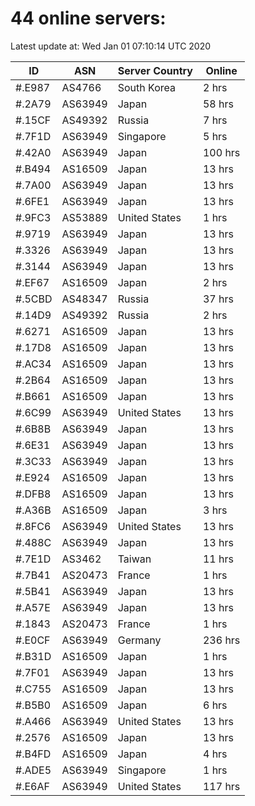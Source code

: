 # 44 online servers:

Latest update at: Wed Jan 01 07:10:14 UTC 2020

| ID | ASN | Server Country | Online |
| -- | --- | -------------- | ------ |
| #.E987 | AS4766 | South Korea | 2 hrs |
| #.2A79 | AS63949 | Japan | 58 hrs |
| #.15CF | AS49392 | Russia | 7 hrs |
| #.7F1D | AS63949 | Singapore | 5 hrs |
| #.42A0 | AS63949 | Japan | 100 hrs |
| #.B494 | AS16509 | Japan | 13 hrs |
| #.7A00 | AS63949 | Japan | 13 hrs |
| #.6FE1 | AS63949 | Japan | 13 hrs |
| #.9FC3 | AS53889 | United States | 1 hrs |
| #.9719 | AS63949 | Japan | 13 hrs |
| #.3326 | AS63949 | Japan | 13 hrs |
| #.3144 | AS63949 | Japan | 13 hrs |
| #.EF67 | AS16509 | Japan | 2 hrs |
| #.5CBD | AS48347 | Russia | 37 hrs |
| #.14D9 | AS49392 | Russia | 2 hrs |
| #.6271 | AS16509 | Japan | 13 hrs |
| #.17D8 | AS16509 | Japan | 13 hrs |
| #.AC34 | AS16509 | Japan | 13 hrs |
| #.2B64 | AS16509 | Japan | 13 hrs |
| #.B661 | AS16509 | Japan | 13 hrs |
| #.6C99 | AS63949 | United States | 13 hrs |
| #.6B8B | AS63949 | Japan | 13 hrs |
| #.6E31 | AS63949 | Japan | 13 hrs |
| #.3C33 | AS63949 | Japan | 13 hrs |
| #.E924 | AS16509 | Japan | 13 hrs |
| #.DFB8 | AS16509 | Japan | 13 hrs |
| #.A36B | AS16509 | Japan | 3 hrs |
| #.8FC6 | AS63949 | United States | 13 hrs |
| #.488C | AS63949 | Japan | 13 hrs |
| #.7E1D | AS3462 | Taiwan | 11 hrs |
| #.7B41 | AS20473 | France | 1 hrs |
| #.5B41 | AS63949 | Japan | 13 hrs |
| #.A57E | AS63949 | Japan | 13 hrs |
| #.1843 | AS20473 | France | 1 hrs |
| #.E0CF | AS63949 | Germany | 236 hrs |
| #.B31D | AS16509 | Japan | 1 hrs |
| #.7F01 | AS63949 | Japan | 13 hrs |
| #.C755 | AS16509 | Japan | 13 hrs |
| #.B5B0 | AS16509 | Japan | 6 hrs |
| #.A466 | AS63949 | United States | 13 hrs |
| #.2576 | AS16509 | Japan | 13 hrs |
| #.B4FD | AS16509 | Japan | 4 hrs |
| #.ADE5 | AS63949 | Singapore | 1 hrs |
| #.E6AF | AS63949 | United States | 117 hrs |

